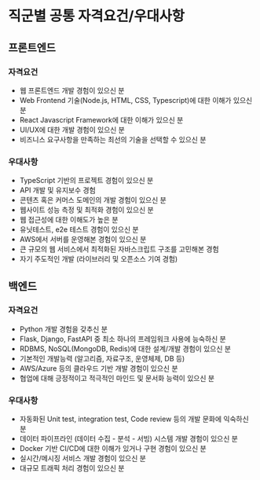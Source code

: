 # 직군별 공통 자격요건/우대사항

## 프론트엔드

### 자격요건

- 웹 프론트엔드 개발 경험이 있으신 분
- Web Frontend 기술(Node.js, HTML, CSS, Typescript)에 대한 이해가 있으신 분
- React Javascript Framework에 대한 이해가 있으신 분
- UI/UX에 대한 개발 경험이 있으신 분
- 비즈니스 요구사항을 만족하는 최선의 기술을 선택할 수 있으신 분

### 우대사항

- TypeScript 기반의 프로젝트 경험이 있으신 분
- API 개발 및 유지보수 경험
- 콘텐츠 혹은 커머스 도메인의 개발 경험이 있으신 분
- 웹사이트 성능 측정 및 최적화 경험이 있으신 분
- 웹 접근성에 대한 이해도가 높은 분
- 유닛테스트, e2e 테스트 경험이 있으신 분
- AWS에서 서버를 운영해본 경험이 있으신 분
- 큰 규모의 웹 서비스에서 최적화된 자바스크립트 구조를 고민해본 경험
- 자기 주도적인 개발 (라이브러리 및 오픈소스 기여 경험)

## 백엔드

### 자격요건

- Python 개발 경험을 갖추신 분
- Flask, Django, FastAPI 중 최소 하나의 프레임워크 사용에 능숙하신 분
- RDBMS, NoSQL(MongoDB, Redis)에 대한 설계/개발 경험이 있으신 분
- 기본적인 개발능력 (알고리즘, 자료구조, 운영체제, DB 등)
- AWS/Azure 등의 클라우드 기반 개발 경험이 있으신 분
- 협업에 대해 긍정적이고 적극적인 마인드 및 문서화 능력이 있으신 분

### 우대사항

- 자동화된 Unit test, integration test, Code review 등의 개발 문화에 익숙하신 분
- 데이터 파이프라인 (데이터 수집 - 분석 - 서빙) 시스템 개발 경험이 있으신 분
- Docker 기반 CI/CD에 대한 이해가 있거나 구현 경험이 있으신 분
- 실시간/메시징 서비스 개발 경험이 있으신 분
- 대규모 트래픽 처리 경험이 있으신 분